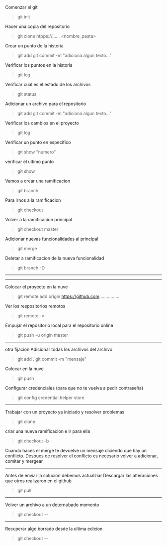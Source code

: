 Comenzar el git 
> git init

Hacer una copia del repositorio
> git clone htpps://...... <nombre_pasta>

Crear un punto de la historia 
> git add <nombre del archivo>
> git commit -m "adiciona algun texto..."

Verificar los puntos en la historia
> git log

Verificar cual es el estado de los archivos
> git status

Adicionar un archivo para el repositorio
> git add <nombre del archivo>
> git commit -m "adiciona algun texto..." 

Verificar los cambios en el proyecto
> git log

Verificar un punto en especifico
> git show "numero"

verificar el ultimo punto
> git show

Vamos a crear una ramificacion
> git branch <nombre de la ramificacion>

Para irnos a la ramificacion
> git checkout <nombre de la ramificacion>

Volver a la ramificacion principal
> git checkout master

Adicionar nuevas funcionalidades al principal
> git merge <nombre de la ramificacion>

Deletar a ramificacion de la nueva funcionalidad
> git branch -D <nombre de la ramificacion>

---
---
Colocar el proyecto en la nuve
> git remote add origin https://github.com.................

Ver los respositorios remotos
> git remote -v

Empujar el repositorio local para el repositorio online
> git push -u origin master

---
otra fijacion
Adicionar todas los archivos del archivo
> git add .
> git commit -m "mensaje"

Colocar en la nuve
> git push

Configurar credenciales (para que no te vuelva a pedir contraseña)
> git config credential.helper store

---
Trabajar con un proyecto ya iniciado y resolver problemas
> git clone <link del proyecto>

criar una nueva ramificacion e ir para ella
> git checkout -b <nombre>

Cuando haces el merge te devuelve un mensaje diciendo que hay un conflicto.
Despues de resolver el conflicto es necesario volver a adicionar, comitar y mergear


---
Antes de enviar la solucion debemos actualziar 
Descargar las alteraciones que otros realizaron en el github
> git pull

---
Volver un archivo a un deternubado momento
> git checkout  <punto de la linea de tiempo> -- <nombre del archivo>

---
Recuperar algo borrado desde la ultima edicion
> git checkout -- <nombre de archivo>

